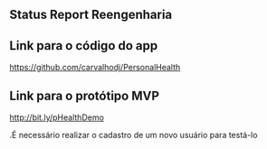 ## Status Report Reengenharia

## Link para o código do app

https://github.com/carvalhodj/PersonalHealth

## Link para o protótipo MVP

http://bit.ly/pHealthDemo

.É necessário realizar o cadastro de um novo usuário para testá-lo
